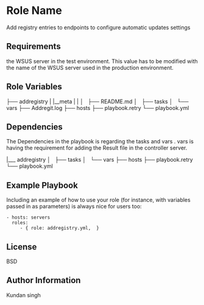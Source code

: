 Role Name
=========

Add registry entries to endpoints to configure automatic updates settings

Requirements
------------

the WSUS server in the test environment. This value has to be modified with the name of the WSUS server used in the production environment.

Role Variables
--------------

├── addregistry
|   |__meta
|   |
│   ├── README.md
│   ├── tasks
│   └── vars
├── Addregit.log
├── hosts
├── playbook.retry
└── playbook.yml


Dependencies
------------

The Dependencies in the playbook is regarding the tasks and vars .
vars is having the requirement for adding the Result file in the controller server.


|___ addregistry
│   ├── tasks
│   └── vars
├── hosts
├── playbook.retry
└── playbook.yml

Example Playbook
----------------

Including an example of how to use your role (for instance, with variables passed in as parameters) is always nice for users too:

    - hosts: servers
      roles:
         - { role: addregistry.yml,  }

License
-------

BSD

Author Information
------------------
Kundan singh

